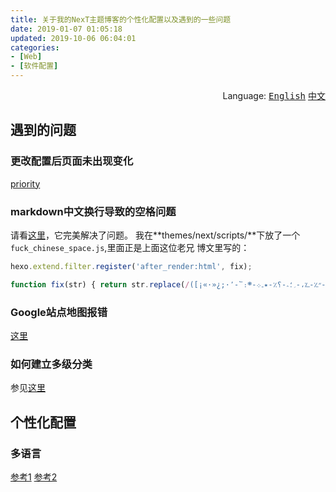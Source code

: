 ```yaml
---
title: 关于我的NexT主题博客的个性化配置以及遇到的一些问题
date: 2019-01-07 01:05:18
updated: 2019-10-06 06:04:01
categories:
- [Web]
- [软件配置]
---
```


<div align='right'>Language:
<a href='{{ location.host }}/2018/12/24/About-My-Custom-Settings-of-My-Next-Theme-Blog-and-Problem-Killing'><kbd>English</kbd></a>
<a href='{{ location.host }}/zh-CN/2019/01/07/关于我的NexT主题博客的个性化配置以及遇到的一些问题'><kbd>中文</kbd></a>
</div>

<!-- More -->

<!-- TODO -->

## 遇到的问题

### 更改配置后页面未出现变化

[priority](https://developer.mozilla.org/zh-CN/docs/Web/CSS/Specificity)

### markdown中文换行导致的空格问题

请看[这里](https://codehut.me/posts/Y3Vyc29yOjg=)，它完美解决了问题。
我在**themes/next/scripts/**下放了一个`fuck_chinese_space.js`,里面正是上面这位老兄
博文里写的：

```js
hexo.extend.filter.register('after_render:html', fix);

function fix(str) { return str.replace(/([¡«·»¿;·՚-՟։׀׃׆׳-״؉-؊،-؍؛؞-؟٪-٭۔܀-܍߷-߹।-॥॰෴๏๚-๛༄-༒྅࿐-࿔၊-၏჻፡-፨᙭-᙮᛫-᛭᜵-᜶។-៖៘-៚᠀-᠅᠇-᠊᥄-᥅᧞-᧟᨞-᨟᭚-᭠᰻-᰿᱾-᱿\u2000-\u206e⳹-⳼⳾-⳿⸀-\u2e7e⺀-\u2efe\u3000-〾・㇀-\u31ee㈀-㋾㌀-㏾㐀-\u4dbe一-\u9ffe꘍-꘏꙳꙾꡴-꡷꣎-꣏꤮-꤯꥟꩜-꩟豈-\ufafe︐-︖︙︰-﹎﹐-﹒﹔-﹗﹟-﹡﹨﹪-﹫！-＃％-＇＊，．-／：-；？-＠＼｡､-･]|[\ud840-\ud868\ud86a-\ud86c][\udc00-\udfff]|\ud800[\udd00-\udd01\udf9f\udfd0]|\ud802[\udd1f\udd3f\ude50-\ude58]|\ud809[\udc00-\udc7e]|\ud869[\udc00-\udede\udf00-\udfff]|\ud86d[\udc00-\udf3e\udf40-\udfff]|\ud86e[\udc00-\udc1e]|\ud87e[\udc00-\ude1e])\n\s*/g, '$1'); }
```

### Google站点地图报错

[这里](https://alanlee.fun/2017/12/30/google-sitemap/)

### 如何建立多级分类

参见[这里](http://aiellochan.com/2018/02/13/hexo/Hexo-%E4%B8%80%E7%AF%87%E6%96%87%E7%AB%A0%E5%A4%9A%E4%B8%AA-categories/)

## 个性化配置

### 多语言

[参考1](https://www.ieclipse.cn/2016/06/02/other/tech-hexo-i18n/index.html)
[参考2](https://bambooom.github.io/2018/03/08/hexo-multi-lang/)